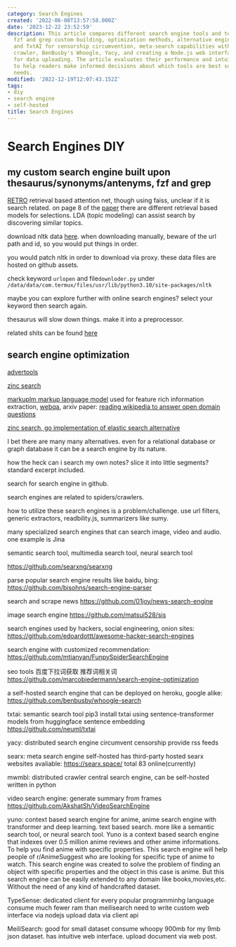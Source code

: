 ```yaml
---
category: Search Engines
created: '2022-06-08T13:57:58.000Z'
date: '2023-12-22 23:52:59'
description: This article compares different search engine tools and techniques, including
  fzf and grep custom building, optimization methods, alternative engines like Whoole
  and TxtAI for censorship circumvention, meta-search capabilities with Searx, MarcoBiedermann's
  crawler, BenBusby's Whoogle, Yacy, and creating a Node.js web interface with MeiliSearch
  for data uploading. The article evaluates their performance and intuitive web interfaces
  to help readers make informed decisions about which tools are best suited for their
  needs.
modified: '2022-12-19T12:07:43.152Z'
tags:
- diy
- search engine
- self-hosted
title: Search Engines
---
```


# Search Engines DIY

## my custom search engine built upon thesaurus/synonyms/antenyms, fzf and grep

[RETRO](https://github.com/lucidrains/RETRO-pytorch) retrieval based attention net, though using faiss, unclear if it is search related. on page 8 of the [paper](https://arxiv.org/pdf/2112.04426.pdf) there are different retrieval based models for selections. LDA (topic modeling) can assist search by discovering similar topics.

download nltk data [here](http://www.nltk.org/nltk_data/). when downloading manually, beware of the url path and id, so you would put things in order.

you would patch nltk in order to download via proxy. these data files are hosted on github assets.

check keyword `urlopen` and file`downloder.py` under `/data/data/com.termux/files/usr/lib/python3.10/site-packages/nltk`

maybe you can explore further with online search engines? select your keyword then search again.

thesaurus will slow down things. make it into a preprocessor.

related shits can be found [here](https://www.github.com/James4Ever0/hack_all_the_thing/tree/main/tests%2Fsearch_engine_helper_docs%2Fhelp_apt_search.sh)

## search engine optimization
[advertools](https://advertools.readthedocs.io/en/master/readme.html)

[zinc search](https://github.com/zinclabs/zinc)

[markuplm markup language model](https://huggingface.co/microsoft/markuplm-base) used for feature rich information extraction, [webqa](https://github.com/susht3/webQA_sequence_labelling_pytorch), arxiv paper: [reading wikipedia to answer open domain questions](https://arxiv.org/abs/1704.00051)

[zinc search, go implementation of elastic search alternative](https://github.com/zinclabs/zinc)

I bet there are many many alternatives. even for a relational database or graph database it can be a search engine by its nature.

how the heck can i search my own notes? slice it into little segments? standard excerpt included.

search for search engine in github.

search engines are related to spiders/crawlers.

how to utilize these search engines is a problem/challenge. use url filters, generic extractors, readbility.js, summarizers like sumy.

many specialized search engines that can search image, video and audio. one example is Jina

semantic search tool, multimedia search tool, neural search tool

https://github.com/searxng/searxng

parse popular search engine results like baidu, bing:
https://github.com/bisohns/search-engine-parser

search and scrape news
https://github.com/01joy/news-search-engine

image search engine
https://github.com/matsui528/sis

search engines used by hackers, social engineering, onion sites:
https://github.com/edoardottt/awesome-hacker-search-engines

search engine with customized recommendation:
https://github.com/mtianyan/FunpySpiderSearchEngine

seo tools 百度下拉词获取 推荐词相关词
https://github.com/marcobiedermann/search-engine-optimization

a self-hosted search engine that can be deployed on heroku, google alike:
https://github.com/benbusby/whoogle-search

txtai:
semantic search tool
pip3 install txtai
using sentence-transformer models from huggingface sentence embedding
https://github.com/neuml/txtai

yacy:
distributed search engine circumvent censorship
provide rss feeds

searx:
meta search engine self-hosted
has third-party hosted searx websites avaliable:
https://searx.space/ total 83 online(currently)

mwmbl:
distributed crawler central search engine, can be self-hosted
written in python

video search engine:
generate summary from frames
https://github.com/AkshatSh/VideoSearchEngine

yuno:
context based search engine for anime, anime search engine with transformer and deep learning. text based search. more like a semantic search tool, or neural search tool.
Yuno is a context based search engine that indexes over 0.5 million anime reviews and other anime informations. To help you find anime with specific properties. This search engine will help people of r/AnimeSuggest who are looking for specific type of anime to watch.
This search engine was created to solve the problem of finding an object with specific properties and the object in this case is anime. But this search engine can be easily extended to any domain like books,movies,etc. Without the need of any kind of handcrafted dataset.

TypeSense:
dedicated client for every popular programminhg language
consume much fewer ram than meilisearch
need to write custom web interface via nodejs
upload data via client api

MeiliSearch:
good for small dataset
consume whoopy 900mb for my 9mb json dataset.
has intuitive web interface.
upload document via web post.

